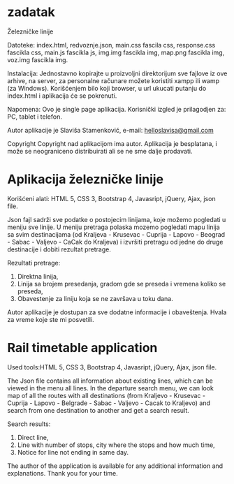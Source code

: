 # zadatak

Železničke linije

Datoteke:
index.html, 
redvoznje.json, 
main.css fascila css, 
response.css fascikla css, 
main.js	fascikla js, 
img.img fascikla img, 
map.png	fascikla img, 
voz.img	fascikla img.

Instalacija:
Jednostavno kopirajte u proizvoljni direktorijum sve fajlove iz ove arhive,
na server, za personalne računare možete koristiti xampp ili wamp (za Windows).
Korišćenjem bilo koji browser, u url ukucati putanju do index.html i aplikacija će se pokrenuti.

Napomena:
Ovo je single page aplikacija.
Korisnički izgled je prilagodjen za: PC, tablet i telefon.

Autor aplikacije je Slaviša Stamenković, e-mail: helloslavisa@gmail.com

Copyright
Copyright nad aplikacijom  ima autor. Aplikacija je besplatana, i može se
neograniceno distribuirati ali se ne sme dalje prodavati.


Aplikacija železničke linije
==================
Korišćeni alati: HTML 5, CSS 3,	Bootstrap 4, Javasript, jQuery,	Ajax,	json file.

Json fajl sadrži sve podatke o postojecim linijama, koje možemo pogledati u meniju sve linije. 
U meniju pretraga polaska mozemo pogledati mapu linija sa svim destinacijama 
(od Kraljeva - Krusevac - Cuprija - Lapovo - Beograd - Sabac - Valjevo - CaCak do Kraljeva) 
i izvršiti pretragu od jedne do druge destinacije i dobiti rezultat pretrage.

Rezultati pretrage:
1.	Direktna linija,
2.	Linija sa brojem presedanja, gradom gde se preseda i vremena koliko se preseda,
3.	Obavestenje za liniju koja se ne završava u toku dana.

Autor aplikacije je dostupan za sve dodatne informacije i obaveštenja. Hvala za vreme koje ste mi posvetili. 


Rail timetable application
==================
Used tools:HTML 5, CSS 3,	Bootstrap 4, Javasript, jQuery,	Ajax,	json file.

The Json file contains all information about existing lines, which can be viewed in the menu all lines. 
In the departure search menu, we can look map of all the routes with all destinations 
(from Kraljevo - Krusevac - Cuprija - Lapovo - Belgrade - Sabac - Valjevo - Cacak to Kraljevo) 
and search from one destination to another and get a search result.

Search results:
1.	Direct line,
2.	Line with number of stops, city where the stops and how much time,
3.	Notice for line not ending in same day.

The author of the application is available for any additional information and explanations. Thank you for your time.
